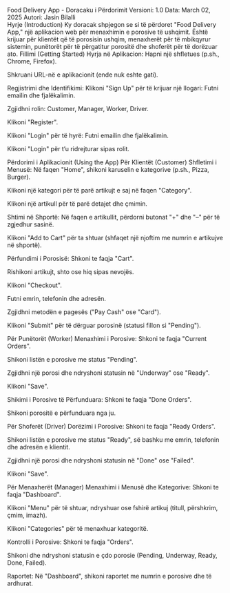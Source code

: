Food Delivery App - Doracaku i Përdorimit
Versioni: 1.0
Data: March 02, 2025
Autori: Jasin Bilalli  
Hyrje (Introduction)
Ky doracak shpjegon se si të përdoret "Food Delivery App," një aplikacion web për menaxhimin e porosive të ushqimit. Është krijuar për klientët që të porosisin ushqim, menaxherët për të mbikqyrur sistemin, punëtorët për të përgatitur porositë dhe shoferët për të dorëzuar ato.
Fillimi (Getting Started)
Hyrja në Aplikacion:
Hapni një shfletues (p.sh., Chrome, Firefox).

Shkruani URL-në e aplikacionit (ende nuk eshte gati).

Regjistrimi dhe Identifikimi:
Klikoni "Sign Up" për të krijuar një llogari:
Futni emailin dhe fjalëkalimin.

Zgjidhni rolin: Customer, Manager, Worker, Driver.

Klikoni "Register".

Klikoni "Login" për të hyrë:
Futni emailin dhe fjalëkalimin.

Klikoni "Login" për t’u ridrejturar sipas rolit.

Përdorimi i Aplikacionit (Using the App)
Për Klientët (Customer)
Shfletimi i Menusë:
Në faqen "Home", shikoni karuselin e kategorive (p.sh., Pizza, Burger).

Klikoni një kategori për të parë artikujt e saj në faqen "Category".

Klikoni një artikull për të parë detajet dhe çmimin.

Shtimi në Shportë:
Në faqen e artikullit, përdorni butonat "+" dhe "–" për të zgjedhur sasinë.

Klikoni "Add to Cart" për ta shtuar (shfaqet një njoftim me numrin e artikujve në shportë).

Përfundimi i Porosisë:
Shkoni te faqja "Cart".

Rishikoni artikujt, shto ose hiq sipas nevojës.

Klikoni "Checkout".

Futni emrin, telefonin dhe adresën.

Zgjidhni metodën e pagesës ("Pay Cash" ose "Card").

Klikoni "Submit" për të dërguar porosinë (statusi fillon si "Pending").

Për Punëtorët (Worker)
Menaxhimi i Porosive:
Shkoni te faqja "Current Orders".

Shikoni listën e porosive me status "Pending".

Zgjidhni një porosi dhe ndryshoni statusin në "Underway" ose "Ready".

Klikoni "Save".

Shikimi i Porosive të Përfunduara:
Shkoni te faqja "Done Orders".

Shikoni porositë e përfunduara nga ju.

Për Shoferët (Driver)
Dorëzimi i Porosive:
Shkoni te faqja "Ready Orders".

Shikoni listën e porosive me status "Ready", së bashku me emrin, telefonin dhe adresën e klientit.

Zgjidhni një porosi dhe ndryshoni statusin në "Done" ose "Failed".

Klikoni "Save".

Për Menaxherët (Manager)
Menaxhimi i Menusë dhe Kategorive:
Shkoni te faqja "Dashboard".

Klikoni "Menu" për të shtuar, ndryshuar ose fshirë artikuj (titull, përshkrim, çmim, imazh).

Klikoni "Categories" për të menaxhuar kategoritë.

Kontrolli i Porosive:
Shkoni te faqja "Orders".

Shikoni dhe ndryshoni statusin e çdo porosie (Pending, Underway, Ready, Done, Failed).

Raportet:
Në "Dashboard", shikoni raportet me numrin e porosive dhe të ardhurat.
